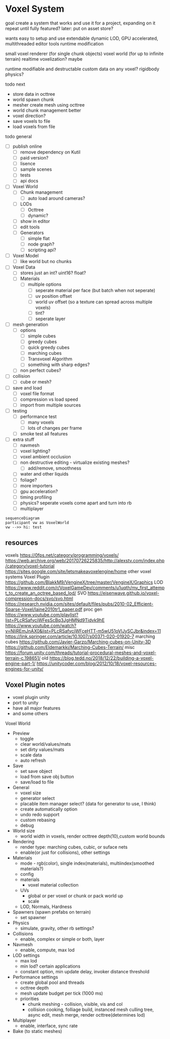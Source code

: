 # Voxel System

goal
create a system that works and use it for a project, expanding on it
repeat until fully featured?
later: put on asset store?

wants
easy to setup and use
extendable
dynamic LOD, GPU accelerated, multithreaded
editor tools
runtime modification

small voxel renderer (for single chunk objects)
voxel world (for up to infinite terrain)
realtime voxelization? maybe

runtime modifiable and destructable
custom data on any voxel?
rigidbody physics?

todo next
- store data in octtree
- world spawn chunk
- mesher create mesh using octtree
- world chunk management better
- voxel direction?
- save voxels to file
- load voxels from file

todo general
- [ ] publish online
  - [ ] remove dependency on Kutil
  - [ ] paid version?
  - [ ] lisence
  - [ ] sample scenes
  - [ ] tests
  - [ ] api docs
- [ ] Voxel World
  - [ ] Chunk management
    - [ ] auto load around cameras?
  - [ ] LODs
    - [ ] Octtree
    - [ ] dynamic?
  - [ ] show in editor
  - [ ] edit tools
  - [ ] Generators
    - [ ] simple flat
    - [ ] node graph?
    - [ ] scripting api?
- [ ] Voxel Model
  - [ ] like world but no chunks
- [ ] Voxel Data
  - [ ] stores just an int? uint16? float?
  - [ ] Materials
    - [ ] multiple options
      - [ ] seperate material per face (but batch when not seperate)
      - [ ] uv position offset
      - [ ] world uv offset (so a texture can spread across multiple voxels)
      - [ ] tint?
      - [ ] seperate layer
- [ ] mesh generation
  - [ ] options
    - [ ] simple cubes
    - [ ] greedy cubes
    - [ ] quick greedy cubes
    - [ ] marching cubes
    - [ ] Transvoxel Algorithm
    - [ ] something with sharp edges?
  - [ ] non perfect cubes?
- [ ] collision
  - [ ] cube or mesh?
- [ ] save and load
  - [ ] voxel file format
  - [ ] compression vs load speed
  - [ ] import from multiple sources
- [ ] testing
  - [ ] performance test
    - [ ] many voxels
    - [ ] lots of changes per frame 
  - [ ] smoke test all features
- [ ] extra stuff
  - [ ] navmesh
  - [ ] voxel lighting?
  - [ ] voxel ambient occlusion
  - [ ] non destructive editing - virtualize existing meshes?
    - [ ] add/remove, smoothness
  - [ ] water and other liquids
  - [ ] foliage?
  - [ ] more importers
  - [ ] gpu acceleration?
  - [ ] timing profiling
  - [ ] physics? seperate voxels come apart and turn into rb
  - [ ] multiplayer

```mermaid
sequenceDiagram
participant vw as VoxelWorld
vw -->> hi: test

```

## resources

voxels
https://0fps.net/category/programming/voxels/
https://web.archive.org/web/20170726225835/http://alexstv.com/index.php/category/voxel-tutorial
https://sites.google.com/site/letsmakeavoxelengine/home
other voxel systems
 Voxel Plugin
https://github.com/BlakkM9/VengineX/tree/master/VengineX/Graphics
LOD
https://www.reddit.com/r/VoxelGameDev/comments/u1uqth/my_first_attempt_to_create_an_octree_based_lod/
SVO
https://eisenwave.github.io/voxel-compression-docs/svo/svo.html
https://research.nvidia.com/sites/default/files/pubs/2010-02_Efficient-Sparse-Voxel/laine2010tr1_paper.pdf
proc gen
https://www.youtube.com/playlist?list=PLcRSafycjWFesScBq3JgHMNd9Tidvk9hE
https://www.youtube.com/watch?v=NIiREmJnAX0&list=PLcRSafycjWFceHTT-m5wU51oVlJySCJbr&index=11
https://link.springer.com/article/10.1007/s00371-020-01920-7
marching cubes
https://github.com/Javier-Garzo/Marching-cubes-on-Unity-3D
https://github.com/Eldemarkki/Marching-Cubes-Terrain/
misc
https://forum.unity.com/threads/tutorial-procedural-meshes-and-voxel-terrain-c.198651/
old
https://blog.tedd.no/2018/12/22/building-a-voxel-engine-part-1/
https://unitycoder.com/blog/2012/10/18/voxel-resources-engines-for-unity/


## Voxel Plugin notes
- voxel plugin unity
- port to unity
- have all major features
- and some others

Voxel World
- Preview
	- toggle
	- clear world/values/mats
	- set dirty values/mats
	- scale data
	- auto refresh
- Save
	- set save object
	- load from save obj button
	- save/load to file
- General
	- voxel size
	- generator select
	- placable item manager select? (data for generator to use, I think)
	- create automatically option
	- undo redo support
	- custom rebasing 
	- debug 
- World size
	- world width in voxels, render octtree depth(10),custom world bounds 
- Rendering
	- render type: marching cubes, cubic, or suface nets
	- enable(or just for collisions), other settings 
- Materials
	- mode - rgb(color), single index(materials), multiindex(smoothed materials?)
	- config
	- materials
		- voxel material collection
	- UVs
		- global or per voxel or chunk or pack world up
		- scale
	- LOD, Normals, Hardness
- Spawners (spawn prefabs on terrain)
	- set spawner
- Physics
	- simulate, gravity, other rb settings?
- Collisions
	- enable, complex or simple or both, layer
- Navmesh
	- enable, compute, max lod
- LOD settings
	- max lod
	- min lod? certain applications
	- constant option, min update delay, invoker distance threshold
- Performance settings
	- create global pool and threads
	- octtree depth
	- mesh update budget per tick (1000 ms)
	- priorities
		- chunk meshing - collision, visible, vis and col
		- collision cooking, folliage build, instanced mesh culling tree, async edit, mesh merge, render octtree(determines lod)
- Multiplayer
	- enable, interface, sync rate
- Bake (to static meshes)






